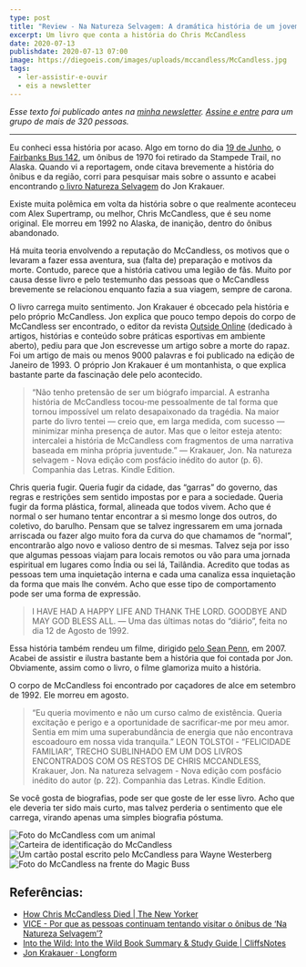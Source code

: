 ```yaml
---
type: post
title: "Review - Na Natureza Selvagem: A dramática história de um jovem aventureiro"
excerpt: Um livro que conta a história do Chris McCandless
date: 2020-07-13
publishdate: 2020-07-13 07:00
image: https://diegoeis.com/images/uploads/mccandless/McCandless.jpg
tags:
  - ler-assistir-e-ouvir
  - eis a newsletter
---
```

*Esse texto foi publicado antes na [minha newsletter](https://diegoeis.substack.com/about). [Assine e entre](https://diegoeis.substack.com/) para um grupo de mais de 320 pessoas.*

- - -

Eu conheci essa história por acaso. Algo em torno do dia [19 de Junho](https://edition.cnn.com/travel/article/alaska-into-the-wild-bus-removed-trnd/index.html), o [Fairbanks Bus 142](https://en.wikipedia.org/wiki/Stampede_Trail#Bus_142), um ônibus de 1970 foi retirado da Stampede Trail, no Alaska. Quando vi a reportagem, onde citava brevemente a história do ônibus e da região, corri para pesquisar mais sobre o assunto e acabei encontrando [o livro Natureza Selvagem](https://amzn.to/3isf8ng) do Jon Krakauer.

Existe muita polêmica em volta da história sobre o que realmente aconteceu com Alex Supertramp, ou melhor, Chris McCandless, que é seu nome original. Ele morreu em 1992 no Alaska, de inanição, dentro do ônibus abandonado.

Há muita teoria envolvendo a reputação do McCandless, os motivos que o levaram a fazer essa aventura, sua (falta de) preparação e motivos da morte. Contudo, parece que a história cativou uma legião de fãs. Muito por causa desse livro e pelo testemunho das pessoas que o McCandless brevemente se relacionou enquanto fazia a sua viagem, sempre de carona.

O livro carrega muito sentimento. Jon Krakauer é obcecado pela história e pelo próprio McCandless. Jon explica que pouco tempo depois do corpo de McCandless ser encontrado, o editor da revista [Outside Online](https://www.outsideonline.com) (dedicado à artigos, histórias e conteúdo sobre práticas esportivas em ambiente aberto), pediu para que Jon escrevesse um artigo sobre a morte do rapaz. Foi um artigo de mais ou menos 9000 palavras e foi publicado na edição de Janeiro de 1993. O próprio Jon Krakauer é um montanhista, o que explica bastante parte da fascinação dele pelo acontecido. 

> “Não tenho pretensão de ser um biógrafo imparcial. A estranha história de McCandless tocou-me pessoalmente de tal forma que tornou impossível um relato desapaixonado da tragédia. Na maior parte do livro tentei — creio que, em larga medida, com sucesso — minimizar minha presença de autor. Mas que o leitor esteja atento: intercalei a história de McCandless com fragmentos de uma narrativa baseada em minha própria juventude.” — Krakauer, Jon. Na natureza selvagem - Nova edição com posfácio inédito do autor (p. 6). Companhia das Letras. Kindle Edition. 

Chris queria fugir. Queria fugir da cidade, das “garras” do governo, das regras e restrições sem sentido impostas por e para a sociedade. Queria fugir da forma plástica, formal, alineada que todos vivem. Acho que é normal o ser humano tentar encontrar a si mesmo longe dos outros, do coletivo, do barulho. Pensam que se talvez ingressarem em uma jornada arriscada ou fazer algo muito fora da curva do que chamamos de “normal”,  encontrarão algo novo e valioso dentro de si mesmas. Talvez seja por isso que algumas pessoas viajam para locais remotos ou vão para uma jornada espiritual em lugares como Índia ou sei lá, Tailândia. Acredito que todas as pessoas tem uma inquietação interna e cada uma canaliza essa inquietação da forma que mais lhe convém. Acho que esse tipo de comportamento pode ser uma forma de expressão.

> I HAVE HAD A HAPPY LIFE AND THANK THE LORD. GOODBYE AND MAY GOD BLESS ALL. — Uma das últimas notas do “diário”, feita no dia 12 de Agosto de 1992.

Essa história também rendeu um filme, dirigido [pelo Sean Penn](https://www.imdb.com/title/tt0758758/), em 2007. Acabei de assistir e ilustra bastante bem a história que foi contada por Jon. Obviamente, assim como o livro, o filme glamoriza muito a história.

O corpo de McCandless foi encontrado por caçadores de alce em setembro de 1992. Ele morreu em agosto.

> “Eu queria movimento e não um curso calmo de existência. Queria excitação e perigo e a oportunidade de sacrificar-me por meu amor. Sentia em mim uma superabundância de energia que não encontrava escoadouro em nossa vida tranquila.” LEON TOLSTOI - “FELICIDADE FAMILIAR”, TRECHO SUBLINHADO EM UM DOS LIVROS ENCONTRADOS COM OS RESTOS DE CHRIS MCCANDLESS, Krakauer, Jon. Na natureza selvagem - Nova edição com posfácio inédito do autor (p. 22). Companhia das Letras. Kindle Edition. 

Se você gosta de biografias, pode ser que goste de ler esse livro. Acho que ele deveria ter sido mais curto, mas talvez perderia o sentimento que ele carrega, virando apenas uma simples biografia póstuma.

![Foto do McCandless com um animal](/images/uploads/mccandless/8C8966352-130912-Chris-McCandless-4x3-732p.fit-760w.jpg)
![Carteira de identificação do McCandless](/images/uploads/mccandless/chrislicence.jpg)
![Um cartão postal escrito pelo McCandless para Wayne Westerberg](/images/uploads/mccandless/Krakauer-Chris-McCandless-2.jpg)
![Foto do McCandless na frente do Magic Buss](/images/uploads/mccandless/McCandless.jpg)

## Referências:

* [How Chris McCandless Died | The New Yorker](https://www.newyorker.com/books/page-turner/how-chris-mccandless-died)
* [VICE - Por que as pessoas continuam tentando visitar o ônibus de ‘Na Natureza Selvagem’?](https://www.vice.com/pt_br/article/ypm475/pessoas-ainda-visitam-onibus-natureza-selvagem)
* [Into the Wild: Into the Wild Book Summary & Study Guide | CliffsNotes](https://www.cliffsnotes.com/literature/i/into-the-wild/book-summary)
* [Jon Krakauer · Longform](https://longform.org/archive/writers/jon-krakauer)